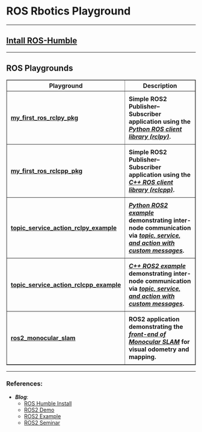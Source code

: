 # ROS Rbotics Playground

-----

## [Intall ROS-Humble](./ROS_Install.md)

----
## ROS Playgrounds

<table  border="1">
  <thead>
    <tr>
      <th style="text-align: center;" >Playground</th>
      <th style="text-align: center;" >Description</th>
    </tr>
  </thead>
  <tbody>
    <tr>
      <th style="text-align: left; padding: 10px;" rowspan="1"><a href="https://github.com/hyunjaeKang/ROS_Robotics_Playgrounds/blob/main/my_first_ros_rclpy_pkg.md">my_first_ros_rclpy_pkg</a></th>
      <th style="text-align: left; padding: 10px;" rowspan="1">Simple ROS2 Publisher–Subscriber application using the <u><i>Python ROS client library (rclpy)</i></u>.</th>
    </tr>
    <tr>
      <th style="text-align: left; padding: 10px;" rowspan="1"><a href="https://github.com/hyunjaeKang/ROS_Robotics_Playgrounds/blob/main/my_first_ros_rclcpp_pkg.md">my_first_ros_rclcpp_pkg</a></th>
      <th style="text-align: left; padding: 10px;" rowspan="1">Simple ROS2 Publisher–Subscriber application using the <u><i>C++ ROS client library (rclcpp)</i></u>.</th>
    </tr>
    <tr>
      <th style="text-align: left; padding: 10px;" rowspan="1"><a href="https://github.com/hyunjaeKang/ROS_Robotics_Playgrounds/blob/main/topic_service_action_rclpy_example.md">topic_service_action_rclpy_example</a></th>
      <th style="text-align: left; padding: 10px;" rowspan="1"><u><i>Python ROS2 example</i></u> demonstrating inter-node communication via <u><i>topic, service, and action with custom messages</i></u>. </th>
    </tr>
    <tr>
      <th style="text-align: left; padding: 10px;" rowspan="1"><a href="https://github.com/hyunjaeKang/ROS_Robotics_Playgrounds/blob/main/topic_service_action_rclcpp_example.md">topic_service_action_rclcpp_example</a></th>
      <th style="text-align: left; padding: 10px;" rowspan="1"><u><i>C++ ROS2 example</i></u> demonstrating inter-node communication via <u><i>topic, service, and action with custom messages</i></u>.</th>
    </tr>
    <tr>
      <th style="text-align: left; padding: 10px;" rowspan="1"><a href="https://github.com/hyunjaeKang/ROS_Robotics_Playgrounds/blob/main/ros2_monocular_slam.md">ros2_monocular_slam</a></th>
      <th style="text-align: left; padding: 10px;" rowspan="1">ROS2 application demonstrating the <u><i>front-end of Monocular SLAM</i></u> for visual odometry and mapping.</th>
    </tr>
    </tbody>
</table>

<p></p>

----

### References:


- ***Blog***:
    - [ROS Humble Install](https://docs.ros.org/en/humble/Installation/Ubuntu-Install-Debs.html)
    - [ROS2 Demo](https://github.com/ros2/demos)
    - [ROS2 Example](https://github.com/ros2/examples)
    - [ROS2 Seminar](https://github.com/robotpilot/ros2-seminar-examples/tree/main)

